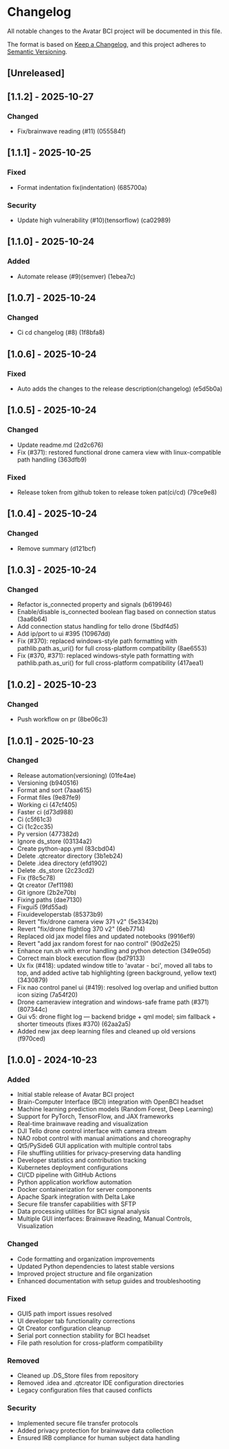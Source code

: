 # Changelog

All notable changes to the Avatar BCI project will be documented in this file.

The format is based on [Keep a Changelog](https://keepachangelog.com/en/1.0.0/),
and this project adheres to [Semantic Versioning](https://semver.org/spec/v2.0.0.html).

## [Unreleased]











## [1.1.2] - 2025-10-27

### Changed
- Fix/brainwave reading (#11) (055584f)

## [1.1.1] - 2025-10-25

### Fixed
- Format indentation fix(indentation) (685700a)

### Security
- Update high vulnerability (#10)(tensorflow) (ca02989)

## [1.1.0] - 2025-10-24

### Added
- Automate release (#9)(semver) (1ebea7c)

## [1.0.7] - 2025-10-24

### Changed
- Ci cd changelog (#8) (1f8bfa8)

## [1.0.6] - 2025-10-24

### Fixed
- Auto adds the changes to the release description(changelog) (e5d5b0a)

## [1.0.5] - 2025-10-24

### Changed
- Update readme.md (2d2c676)
- Fix (#371): restored functional drone camera view with linux-compatible path handling (363dfb9)

### Fixed
- Release token from github token to release token pat(ci/cd) (79ce9e8)

## [1.0.4] - 2025-10-24

### Changed
- Remove summary (d121bcf)

## [1.0.3] - 2025-10-24

### Changed
- Refactor is_connected property and signals (b619946)
- Enable/disable is_connected boolean flag based on connection status (3aa6b64)
- Add connection status handling for tello drone (5bdf4d5)
- Add ip/port to ui #395 (10967dd)
- Fix (#370): replaced windows-style path formatting with pathlib.path.as_uri() for full cross-platform compatibility (8ae6553)
- Fix (#370, #371): replaced windows-style path formatting with pathlib.path.as_uri() for full cross-platform compatibility (417aea1)

## [1.0.2] - 2025-10-23

### Changed
- Push workflow on pr (8be06c3)

## [1.0.1] - 2025-10-23

### Changed
- Release automation(versioning) (01fe4ae)
- Versioning (b940516)
- Format and sort (7aaa615)
- Format files (9e87fe9)
- Working ci (47cf405)
- Faster ci (d73d988)
- Ci (c5f61c3)
- Ci (1c2cc35)
- Py version (477382d)
- Ignore ds_store (03134a2)
- Create python-app.yml (83cbd04)
- Delete .qtcreator directory (3b1eb24)
- Delete .idea directory (efd1902)
- Delete .ds_store (2c23cd2)
- Fix (f8c5c78)
- Qt creator (7ef1198)
- Git ignore (2b2e70b)
- Fixing paths (dae7130)
- Fixgui5 (9fd55ad)
- Fixuideveloperstab (85373b9)
- Revert "fix/drone camera view 371 v2" (5e3342b)
- Revert "fix/drone flightlog 370 v2" (6eb7714)
- Replaced old jax model files and updated notebooks (9916ef9)
- Revert "add jax random forest for nao control" (90d2e25)
- Enhance run.sh with error handling and python detection (349e05d)
- Correct main block execution flow (bd79133)
- Ux fix (#418): updated window title to 'avatar - bci', moved all tabs to top, and added active tab highlighting (green background, yellow text) (3430879)
- Fix nao control panel ui (#419): resolved log overlap and unified button icon sizing (7a54f20)
- Drone cameraview integration and windows-safe frame path (#371) (807344c)
- Gui v5: drone flight log — backend bridge + qml model; sim fallback + shorter timeouts (fixes #370) (62aa2a5)
- Added new jax deep learning files and cleaned up old versions (f970ced)

## [1.0.0] - 2024-10-23

### Added
- Initial stable release of Avatar BCI project
- Brain-Computer Interface (BCI) integration with OpenBCI headset
- Machine learning prediction models (Random Forest, Deep Learning)
- Support for PyTorch, TensorFlow, and JAX frameworks
- Real-time brainwave reading and visualization
- DJI Tello drone control interface with camera stream
- NAO robot control with manual animations and choreography
- Qt5/PySide6 GUI application with multiple control tabs
- File shuffling utilities for privacy-preserving data handling
- Developer statistics and contribution tracking
- Kubernetes deployment configurations
- CI/CD pipeline with GitHub Actions
- Python application workflow automation
- Docker containerization for server components
- Apache Spark integration with Delta Lake
- Secure file transfer capabilities with SFTP
- Data processing utilities for BCI signal analysis
- Multiple GUI interfaces: Brainwave Reading, Manual Controls, Visualization

### Changed
- Code formatting and organization improvements
- Updated Python dependencies to latest stable versions
- Improved project structure and file organization
- Enhanced documentation with setup guides and troubleshooting

### Fixed
- GUI5 path import issues resolved
- UI developer tab functionality corrections
- Qt Creator configuration cleanup
- Serial port connection stability for BCI headset
- File path resolution for cross-platform compatibility

### Removed
- Cleaned up .DS_Store files from repository
- Removed .idea and .qtcreator IDE configuration directories
- Legacy configuration files that caused conflicts

### Security
- Implemented secure file transfer protocols
- Added privacy protection for brainwave data collection
- Ensured IRB compliance for human subject data handling
